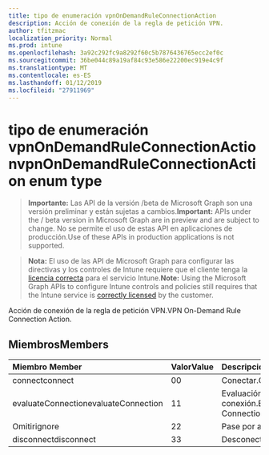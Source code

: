 ```yaml
---
title: tipo de enumeración vpnOnDemandRuleConnectionAction
description: Acción de conexión de la regla de petición VPN.
author: tfitzmac
localization_priority: Normal
ms.prod: intune
ms.openlocfilehash: 3a92c292fc9a8292f60c5b7876436765ecc2ef0c
ms.sourcegitcommit: 36be044c89a19af84c93e586e22200ec919e4c9f
ms.translationtype: MT
ms.contentlocale: es-ES
ms.lasthandoff: 01/12/2019
ms.locfileid: "27911969"
---
```

# <a name="vpnondemandruleconnectionaction-enum-type"></a><span data-ttu-id="067ef-103">tipo de enumeración vpnOnDemandRuleConnectionAction</span><span class="sxs-lookup"><span data-stu-id="067ef-103">vpnOnDemandRuleConnectionAction enum type</span></span>

> <span data-ttu-id="067ef-104">**Importante:** Las API de la versión /beta de Microsoft Graph son una versión preliminar y están sujetas a cambios.</span><span class="sxs-lookup"><span data-stu-id="067ef-104">**Important:** APIs under the / beta version in Microsoft Graph are in preview and are subject to change.</span></span> <span data-ttu-id="067ef-105">No se permite el uso de estas API en aplicaciones de producción.</span><span class="sxs-lookup"><span data-stu-id="067ef-105">Use of these APIs in production applications is not supported.</span></span>

> <span data-ttu-id="067ef-106">**Nota:** El uso de las API de Microsoft Graph para configurar las directivas y los controles de Intune requiere que el cliente tenga la [licencia correcta](https://go.microsoft.com/fwlink/?linkid=839381) para el servicio Intune.</span><span class="sxs-lookup"><span data-stu-id="067ef-106">**Note:** Using the Microsoft Graph APIs to configure Intune controls and policies still requires that the Intune service is [correctly licensed](https://go.microsoft.com/fwlink/?linkid=839381) by the customer.</span></span>

<span data-ttu-id="067ef-107">Acción de conexión de la regla de petición VPN.</span><span class="sxs-lookup"><span data-stu-id="067ef-107">VPN On-Demand Rule Connection Action.</span></span>
## <a name="members"></a><span data-ttu-id="067ef-108">Miembros</span><span class="sxs-lookup"><span data-stu-id="067ef-108">Members</span></span>
|<span data-ttu-id="067ef-109">Miembro	</span><span class="sxs-lookup"><span data-stu-id="067ef-109">Member</span></span>|<span data-ttu-id="067ef-110">Valor</span><span class="sxs-lookup"><span data-stu-id="067ef-110">Value</span></span>|<span data-ttu-id="067ef-111">Descripción</span><span class="sxs-lookup"><span data-stu-id="067ef-111">Description</span></span>|
|:---|:---|:---|
|<span data-ttu-id="067ef-112">connect</span><span class="sxs-lookup"><span data-stu-id="067ef-112">connect</span></span>|<span data-ttu-id="067ef-113">0</span><span class="sxs-lookup"><span data-stu-id="067ef-113">0</span></span>|<span data-ttu-id="067ef-114">Conectar.</span><span class="sxs-lookup"><span data-stu-id="067ef-114">Connect.</span></span>|
|<span data-ttu-id="067ef-115">evaluateConnection</span><span class="sxs-lookup"><span data-stu-id="067ef-115">evaluateConnection</span></span>|<span data-ttu-id="067ef-116">1</span><span class="sxs-lookup"><span data-stu-id="067ef-116">1</span></span>|<span data-ttu-id="067ef-117">Evaluación de la conexión.</span><span class="sxs-lookup"><span data-stu-id="067ef-117">Evaluate Connection.</span></span>|
|<span data-ttu-id="067ef-118">Omitir</span><span class="sxs-lookup"><span data-stu-id="067ef-118">ignore</span></span>|<span data-ttu-id="067ef-119">2</span><span class="sxs-lookup"><span data-stu-id="067ef-119">2</span></span>|<span data-ttu-id="067ef-120">Pase por alto.</span><span class="sxs-lookup"><span data-stu-id="067ef-120">Ignore.</span></span>|
|<span data-ttu-id="067ef-121">disconnect</span><span class="sxs-lookup"><span data-stu-id="067ef-121">disconnect</span></span>|<span data-ttu-id="067ef-122">3</span><span class="sxs-lookup"><span data-stu-id="067ef-122">3</span></span>|<span data-ttu-id="067ef-123">Desconectar.</span><span class="sxs-lookup"><span data-stu-id="067ef-123">Disconnect.</span></span>|





